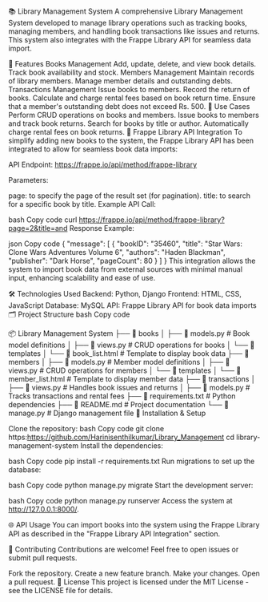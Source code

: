 📚 Library Management System
A comprehensive Library Management System developed to manage library operations such as tracking books, managing members, and handling book transactions like issues and returns. This system also integrates with the Frappe Library API for seamless data import.


🚀 Features
Books Management
Add, update, delete, and view book details.
Track book availability and stock.
Members Management
Maintain records of library members.
Manage member details and outstanding debts.
Transactions Management
Issue books to members.
Record the return of books.
Calculate and charge rental fees based on book return time.
Ensure that a member's outstanding debt does not exceed Rs. 500.
🔄 Use Cases
Perform CRUD operations on books and members.
Issue books to members and track book returns.
Search for books by title or author.
Automatically charge rental fees on book returns.
🔗 Frappe Library API Integration
To simplify adding new books to the system, the Frappe Library API has been integrated to allow for seamless book data imports:

API Endpoint:
https://frappe.io/api/method/frappe-library

Parameters:

page: to specify the page of the result set (for pagination).
title: to search for a specific book by title.
Example API Call:

bash
Copy code
curl https://frappe.io/api/method/frappe-library?page=2&title=and
Response Example:

json
Copy code
{
  "message": [
    {
      "bookID": "35460",
      "title": "Star Wars: Clone Wars Adventures Volume 6",
      "authors": "Haden Blackman",
      "publisher": "Dark Horse",
      "pageCount": 80
    }
  ]
}
This integration allows the system to import book data from external sources with minimal manual input, enhancing scalability and ease of use.

🛠️ Technologies Used
Backend: Python, Django
Frontend: HTML, CSS, JavaScript
Database: MySQL
API: Frappe Library API for book data imports
🗂️ Project Structure
bash
Copy code

📦 Library Management System
├── 📁 books
│   ├── 📄 models.py        # Book model definitions
│   ├── 📄 views.py         # CRUD operations for books
│   └── 📄 templates
│       └── 📄 book_list.html   # Template to display book data
├── 📁 members
│   ├── 📄 models.py        # Member model definitions
│   ├── 📄 views.py         # CRUD operations for members
│   └── 📄 templates
│       └── 📄 member_list.html   # Template to display member data
├── 📁 transactions
│   ├── 📄 views.py         # Handles book issues and returns
│   ├── 📄 models.py        # Tracks transactions and rental fees
├── 📄 requirements.txt      # Python dependencies
├── 📄 README.md             # Project documentation
└── 📄 manage.py             # Django management file
🔧 Installation & Setup

Clone the repository:
bash
Copy code
git clone https:https://github.com/Harinisenthilkumar/Library_Management
cd library-management-system
Install the dependencies:

bash
Copy code
pip install -r requirements.txt
Run migrations to set up the database:

bash
Copy code
python manage.py migrate
Start the development server:

bash
Copy code
python manage.py runserver
Access the system at http://127.0.0.1:8000/.

🌐 API Usage
You can import books into the system using the Frappe Library API as described in the "Frappe Library API Integration" section.


🤝 Contributing
Contributions are welcome! Feel free to open issues or submit pull requests.

Fork the repository.
Create a new feature branch.
Make your changes.
Open a pull request.
📝 License
This project is licensed under the MIT License - see the LICENSE file for details.

